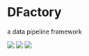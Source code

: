 DFactory
================
a data pipeline framework

[![](https://img.shields.io/pypi/v/dfactory.svg)](https://pypi.python.org/pypi/dfactory)
[![](https://img.shields.io/pypi/pyversions/dfactory.svg)](https://pypi.python.org/pypi/dfactory)
[![](https://github.com/skiloop/dfactory/workflows/CodeQL/badge.svg)](https://github.com/skiloop/dfactory/actions?query=workflow%3ACodeQL)

